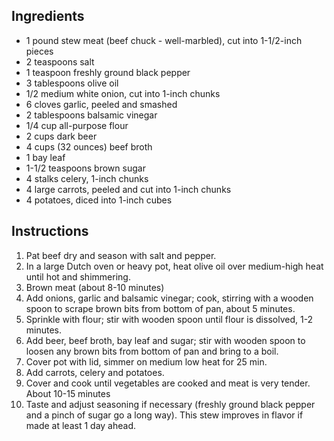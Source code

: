 ## Ingredients

- 1 pound stew meat (beef chuck - well-marbled), cut into 1-1/2-inch pieces
- 2 teaspoons salt
- 1 teaspoon freshly ground black pepper
- 3 tablespoons olive oil
- 1/2 medium white onion, cut into 1-inch chunks
- 6 cloves garlic, peeled and smashed
- 2 tablespoons balsamic vinegar
- 1/4 cup all-purpose flour
- 2 cups dark beer
- 4 cups (32 ounces) beef broth 
- 1 bay leaf
- 1-1/2 teaspoons brown sugar
- 4 stalks celery, 1-inch chunks
- 4 large carrots, peeled and cut into 1-inch chunks
- 4 potatoes, diced into 1-inch cubes

## Instructions

1. Pat beef dry and season with salt and pepper. 
1. In a large Dutch oven or heavy pot, heat olive oil over medium-high heat until hot and shimmering. 
1. Brown meat  (about 8-10 minutes)
1. Add onions, garlic and balsamic vinegar; cook, stirring with a wooden spoon to scrape brown bits from bottom of pan, about 5 minutes. 
1. Sprinkle with flour; stir with wooden spoon until flour is dissolved, 1-2 minutes. 
1. Add beer, beef broth, bay leaf and sugar; stir with wooden spoon to loosen any brown bits from bottom of pan and bring to a boil. 
1. Cover pot with lid, simmer on medium low heat for 25 min.
1. Add carrots, celery and potatoes. 
1. Cover and cook until vegetables are cooked and meat is very tender. About 10-15 minutes
1. Taste and adjust seasoning if necessary (freshly ground black pepper and a pinch of sugar go a long way). This stew improves in flavor if made at least 1 day ahead. 
